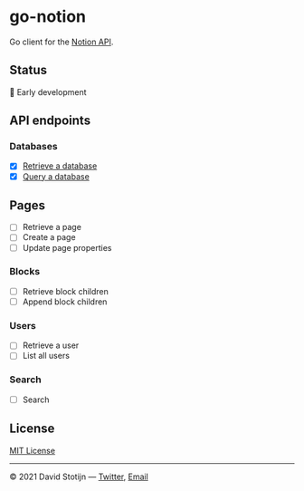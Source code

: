 # go-notion

Go client for the [Notion API](https://developers.notion.com/reference).

## Status

🐣 Early development

## API endpoints

### Databases

- [x] [Retrieve a database](database.go)
- [x] [Query a database](database.go)

## Pages

- [ ] Retrieve a page
- [ ] Create a page
- [ ] Update page properties

### Blocks

- [ ] Retrieve block children
- [ ] Append block children

### Users

- [ ] Retrieve a user
- [ ] List all users

### Search

- [ ] Search

## License

[MIT License](LICENSE)

---

© 2021 David Stotijn — [Twitter](https://twitter.com/dstotijn), [Email](mailto:dstotijn@gmail.com)
